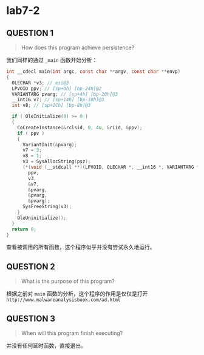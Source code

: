 # lab7-2

## QUESTION 1

> How does this program achieve persistence?

我们同样的通过 `_main` 函数开始分析：

```c
int __cdecl main(int argc, const char **argv, const char **envp)
{
  OLECHAR *v3; // esi@3
  LPVOID ppv; // [sp+0h] [bp-24h]@2
  VARIANTARG pvarg; // [sp+4h] [bp-20h]@3
  __int16 v7; // [sp+14h] [bp-10h]@3
  int v8; // [sp+1Ch] [bp-8h]@3

  if ( OleInitialize(0) >= 0 )
  {
    CoCreateInstance(&rclsid, 0, 4u, &riid, &ppv);
    if ( ppv )
    {
      VariantInit(&pvarg);
      v7 = 3;
      v8 = 1;
      v3 = SysAllocString(psz);
      (*(void (__stdcall **)(LPVOID, OLECHAR *, __int16 *, VARIANTARG *, VARIANTARG *, VARIANTARG *))(*(_DWORD *)ppv + 44))(
        ppv,
        v3,
        &v7,
        &pvarg,
        &pvarg,
        &pvarg);
      SysFreeString(v3);
    }
    OleUninitialize();
  }
  return 0;
}
```

查看被调用的所有函数，这个程序似乎并没有尝试永久地运行。

## QUESTION 2

> What is the purpose of this program?

根据之前对 `main` 函数的分析，这个程序的作用是仅仅是打开 `http://www.malwareanalysisbook.com/ad.html`

## QUESTION 3

> When will this program finish executing?

并没有任何延时函数，直接退出。
